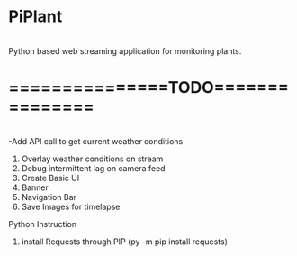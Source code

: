 <h1>PiPlant</h1>
<br/>
Python based web streaming application for monitoring plants.
<br/>
<h1>===============TODO===============</h1>
<br/>
-Add API call to get current weather conditions
<ol>
<li>Overlay weather conditions on stream</li>
<li>Debug intermittent lag on camera feed</li>
<li>Create Basic UI</li>
<li>Banner</li>
<li>Navigation Bar</li>
<li>Save Images for timelapse</li>
</ol>
Python Instruction 
<ol>
<li>install Requests through PIP (py -m pip install requests)	</li>
</ol>


